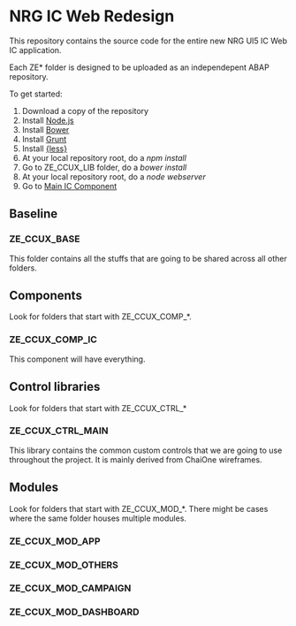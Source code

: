 # NRG IC Web Redesign #

This repository contains the source code for the entire new NRG UI5 IC Web IC application.

Each ZE* folder is designed to be uploaded as an independepent ABAP repository.

To get started:

1. Download a copy of the repository
2. Install [Node.js](https://nodejs.org/)
3. Install [Bower](http://bower.io/)
4. Install [Grunt](http://gruntjs.com/getting-started)
5. Install [{less}](http://lesscss.org/)
6. At your local repository root, do a *npm install* 
7. Go to ZE_CCUX_LIB folder, do a *bower install*
8. At your local repository root, do a *node webserver* 
9. Go to [Main IC Component](http://localhost:3000/ZE_CCUX_COMP_IC/build/nrg/component/ic/)

## Baseline ##

### ZE_CCUX_BASE ###

This folder contains all the stuffs that are going to be shared across all other folders.

## Components ##

Look for folders that start with ZE_CCUX_COMP_*.

### ZE_CCUX_COMP_IC ###

This component will have everything.

## Control libraries ##

Look for folders that start with ZE_CCUX_CTRL_*

### ZE_CCUX_CTRL_MAIN ###

This library contains the common custom controls that we are going to use throughout the project. It is mainly derived from ChaiOne wireframes.

## Modules ##

Look for folders that start with ZE_CCUX_MOD_*. There might be cases where the same folder houses multiple modules.

### ZE_CCUX_MOD_APP ###
### ZE_CCUX_MOD_OTHERS ###
### ZE_CCUX_MOD_CAMPAIGN ###
### ZE_CCUX_MOD_DASHBOARD ###